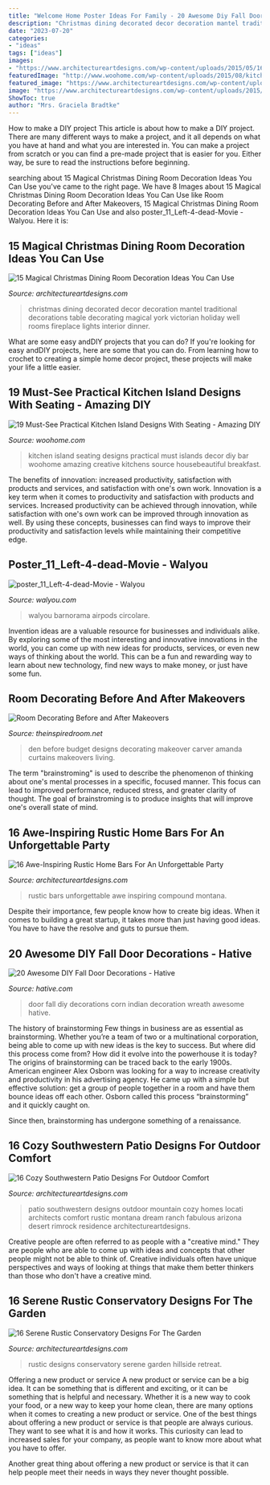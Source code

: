 ```yaml
---
title: "Welcome Home Poster Ideas For Family - 20 Awesome Diy Fall Door Decorations"
description: "Christmas dining decorated decor decoration mantel traditional decorations table decorating magical york victorian holiday well rooms fireplace lights interior dinner"
date: "2023-07-20"
categories:
- "ideas"
tags: ["ideas"]
images:
- "https://www.architectureartdesigns.com/wp-content/uploads/2015/05/16-Serene-Rustic-Conservatory-Designs-For-The-Garden-2-630x948.jpg"
featuredImage: "http://www.woohome.com/wp-content/uploads/2015/08/kitchen-island-with-seating-woohome-5.jpg"
featured_image: "https://www.architectureartdesigns.com/wp-content/uploads/2016/04/16-Cozy-Southwestern-Patio-Designs-For-Outdoor-Comfort-2.jpg"
image: "https://www.architectureartdesigns.com/wp-content/uploads/2015/05/16-Awe-Inspiring-Rustic-Home-Bars-For-An-Unforgettable-Party-4-630x945.jpg"
ShowToc: true
author: "Mrs. Graciela Bradtke"
---
```



How to make a DIY project
This article is about how to make a DIY project. There are many different ways to make a project, and it all depends on what you have at hand and what you are interested in. You can make a project from scratch or you can find a pre-made project that is easier for you. Either way, be sure to read the instructions before beginning.

	

		
searching about 15 Magical Christmas Dining Room Decoration Ideas You Can Use you've came to the right page. We have 8 Images about 15 Magical Christmas Dining Room Decoration Ideas You Can Use like Room Decorating Before and After Makeovers, 15 Magical Christmas Dining Room Decoration Ideas You Can Use and also poster_11_Left-4-dead-Movie - Walyou. Here it is:
		
    
## 15 Magical Christmas Dining Room Decoration Ideas You Can Use

<img loading=lazy src="https://www.architectureartdesigns.com/wp-content/uploads/2014/12/15-Magical-Christmas-Dining-Room-Decoration-Ideas-You-Can-Use-3-630x420.jpg" onerror="this.onerror=null;this.src='https://tse1.mm.bing.net/th?id=OIP.XVhYnYdyiVaJ40VlYsXIwgHaE8&amp;pid=15.1';" alt="15 Magical Christmas Dining Room Decoration Ideas You Can Use">

_Source: architectureartdesigns.com_

>christmas dining decorated decor decoration mantel traditional decorations table decorating magical york victorian holiday well rooms fireplace lights interior dinner. 

	

What are some easy andDIY projects that you can do?
If you're looking for easy andDIY projects, here are some that you can do. From learning how to crochet to creating a simple home decor project, these projects will make your life a little easier.

    
## 19 Must-See Practical Kitchen Island Designs With Seating - Amazing DIY

<img loading=lazy src="http://www.woohome.com/wp-content/uploads/2015/08/kitchen-island-with-seating-woohome-5.jpg" onerror="this.onerror=null;this.src='https://tse1.mm.bing.net/th?id=OIP.NkUxGxNGyIWTPHaKjEMuLQHaJ3&amp;pid=15.1';" alt="19 Must-See Practical Kitchen Island Designs With Seating - Amazing DIY">

_Source: woohome.com_

>kitchen island seating designs practical must islands decor diy bar woohome amazing creative kitchens source housebeautiful breakfast. 

	

The benefits of innovation: increased productivity, satisfaction with products and services, and satisfaction with one's own work.
Innovation is a key term when it comes to productivity and satisfaction with products and services. Increased productivity can be achieved through innovation, while satisfaction with one's own work can be improved through innovation as well. By using these concepts, businesses can find ways to improve their productivity and satisfaction levels while maintaining their competitive edge.

    
## Poster_11_Left-4-dead-Movie - Walyou

<img loading=lazy src="https://walyou.com/wp-content/uploads/2012/08/poster_11_Left-4-dead-Movie.jpg" onerror="this.onerror=null;this.src='https://tse3.mm.bing.net/th?id=OIP.-08RiQT83CpQE5upv42wugHaJ3&amp;pid=15.1';" alt="poster_11_Left-4-dead-Movie - Walyou">

_Source: walyou.com_

>walyou barnorama airpods circolare. 

	

Invention ideas are a valuable resource for businesses and individuals alike. By exploring some of the most interesting and innovative innovations in the world, you can come up with new ideas for products, services, or even new ways of thinking about the world. This can be a fun and rewarding way to learn about new technology, find new ways to make money, or just have some fun.

    
## Room Decorating Before And After Makeovers

<img loading=lazy src="https://theinspiredroom.net/wp-content/uploads/2011/03/amandacarverdesigns-den-before-after.jpg" onerror="this.onerror=null;this.src='https://tse2.mm.bing.net/th?id=OIP.Iz7mxNv3LlJeyyKe6LukUAHaLH&amp;pid=15.1';" alt="Room Decorating Before and After Makeovers">

_Source: theinspiredroom.net_

>den before budget designs decorating makeover carver amanda curtains makeovers living. 

	

The term "brainstroming" is used to describe the phenomenon of thinking about one's mental processes in a specific, focused manner. This focus can lead to improved performance, reduced stress, and greater clarity of thought. The goal of brainstroming is to produce insights that will improve one's overall state of mind.

    
## 16 Awe-Inspiring Rustic Home Bars For An Unforgettable Party

<img loading=lazy src="https://www.architectureartdesigns.com/wp-content/uploads/2015/05/16-Awe-Inspiring-Rustic-Home-Bars-For-An-Unforgettable-Party-4-630x945.jpg" onerror="this.onerror=null;this.src='https://tse4.mm.bing.net/th?id=OIP.hytl1YWK93JSt6tXSeDnqQHaLH&amp;pid=15.1';" alt="16 Awe-Inspiring Rustic Home Bars For An Unforgettable Party">

_Source: architectureartdesigns.com_

>rustic bars unforgettable awe inspiring compound montana. 

	

Despite their importance, few people know how to create big ideas. When it comes to building a great startup, it takes more than just having good ideas. You have to have the resolve and guts to pursue them.

    
## 20 Awesome DIY Fall Door Decorations - Hative

<img loading=lazy src="https://hative.com/wp-content/uploads/2016/09/fall-door-decoration/1-fall-door-decoration.jpg" onerror="this.onerror=null;this.src='https://tse4.mm.bing.net/th?id=OIP.y81HDBstJ-Mh-7XO734lQgHaLL&amp;pid=15.1';" alt="20 Awesome DIY Fall Door Decorations - Hative">

_Source: hative.com_

>door fall diy decorations corn indian decoration wreath awesome hative. 

	

The history of brainstorming
Few things in business are as essential as brainstorming. Whether you’re a team of two or a multinational corporation, being able to come up with new ideas is the key to success. But where did this process come from? How did it evolve into the powerhouse it is today?
The origins of brainstorming can be traced back to the early 1900s. American engineer Alex Osborn was looking for a way to increase creativity and productivity in his advertising agency. He came up with a simple but effective solution: get a group of people together in a room and have them bounce ideas off each other. Osborn called this process “brainstorming” and it quickly caught on.

Since then, brainstorming has undergone something of a renaissance.

    
## 16 Cozy Southwestern Patio Designs For Outdoor Comfort

<img loading=lazy src="https://www.architectureartdesigns.com/wp-content/uploads/2016/04/16-Cozy-Southwestern-Patio-Designs-For-Outdoor-Comfort-2.jpg" onerror="this.onerror=null;this.src='https://tse1.mm.bing.net/th?id=OIP.Nm9B5zqeu9GgajxlhKgyKAHaE7&amp;pid=15.1';" alt="16 Cozy Southwestern Patio Designs For Outdoor Comfort">

_Source: architectureartdesigns.com_

>patio southwestern designs outdoor mountain cozy homes locati architects comfort rustic montana dream ranch fabulous arizona desert rimrock residence architectureartdesigns. 

	

Creative people are often referred to as people with a "creative mind." They are people who are able to come up with ideas and concepts that other people might not be able to think of. Creative individuals often have unique perspectives and ways of looking at things that make them better thinkers than those who don't have a creative mind.

    
## 16 Serene Rustic Conservatory Designs For The Garden

<img loading=lazy src="https://www.architectureartdesigns.com/wp-content/uploads/2015/05/16-Serene-Rustic-Conservatory-Designs-For-The-Garden-2-630x948.jpg" onerror="this.onerror=null;this.src='https://tse1.mm.bing.net/th?id=OIP.2jR1_l4JxBpJmIrLUC6N0QHaLJ&amp;pid=15.1';" alt="16 Serene Rustic Conservatory Designs For The Garden">

_Source: architectureartdesigns.com_

>rustic designs conservatory serene garden hillside retreat. 

	

Offering a new product or service
A new product or service can be a big idea. It can be something that is different and exciting, or it can be something that is helpful and necessary. Whether it is a new way to cook your food, or a new way to keep your home clean, there are many options when it comes to creating a new product or service. 
One of the best things about offering a new product or service is that people are always curious. They want to see what it is and how it works. This curiosity can lead to increased sales for your company, as people want to know more about what you have to offer. 

Another great thing about offering a new product or service is that it can help people meet their needs in ways they never thought possible.

